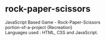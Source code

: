 # rock-paper-scissors
JavaScript Based Game - Rock-Paper-Scissors <br>
portion-of-a-project {Recreation}<br>
Languages used : HTML, CSS and JavaScript.

